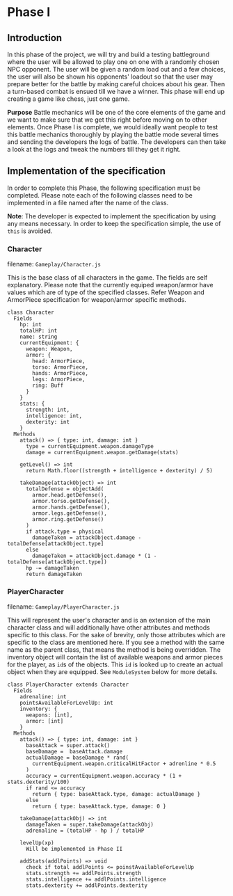 # Phase I

## Introduction

In this phase of the project, we will try and build a testing
battleground where the user will be allowed to play one on one with a
randomly chosen NPC opponent. The user will be given a random load out
and a few choices, the user will also be shown his opponents' loadout so
that the user may prepare better for the battle by making careful choices
about his gear. Then a turn-based combat is ensued till we have a winner.
This phase will end up creating a game like chess, just one game.

**Purpose** Battle mechanics will be one of the core elements of the game
and we want to make sure that we get this right before moving on to other
elements. Once Phase I is complete, we would ideally want people to test
this battle mechanics thoroughly by playing the battle mode several times
and sending the developers the logs of battle. The developers can then take
a look at the logs and tweak the numbers till they get it right.

## Implementation of the specification

In order to complete this Phase, the following specification must be
completed. Please note each of the following classes need to be implemented
in a file named after the name of the class.

**Note**: The developer is expected to implement the specification by using
any means necessary. In order to keep the specification simple, the use
of `this` is avoided.

### Character

filename: `Gameplay/Character.js`

This is the base class of all characters in the game. The fields are self
explanatory. Please note that the currently equiped weapon/armor have values
which are of type of the specified classes. Refer Weapon and ArmorPiece
specification for weapon/armor specific methods.

```
class Character
  Fields
    hp: int
    totalHP: int
    name: string
    currentEquipment: {
      weapon: Weapon,
      armor: {
        head: ArmorPiece,
        torso: ArmorPiece,
        hands: ArmorPiece,
        legs: ArmorPiece,
        ring: Buff
      }
    }
    stats: {
      strength: int,
      intelligence: int,
      dexterity: int
    }
  Methods
    attack() => { type: int, damage: int }
      type = currentEquipment.weapon.damageType
      damage = currentEquipment.weapon.getDamage(stats)

    getLevel() => int
      return Math.floor((strength + intelligence + dexterity) / 5)

    takeDamage(attackObject) => int
      totalDefense = objectAdd(
        armor.head.getDefense(),
        armor.torso.getDefense(),
        armor.hands.getDefense(),
        armor.legs.getDefense(),
        armor.ring.getDefense()
      )
      if attack.type = physical
        damageTaken = attackObject.damage - totalDefense[attackObject.type]
      else
        damageTaken = attackObject.damage * (1 - totalDefense[attackObject.type])
      hp -= damageTaken
      return damageTaken
```

### PlayerCharacter

filename: `Gameplay/PlayerCharacter.js`

This will represent the user's character and is an extension of the main
character class and will additionally have other attributes and methods
specific to this class. For the sake of brevity, only those attributes
which are specific to the class are mentioned here. If you see a method
with the same name as the parent class, that means the method is being overridden.
The inventory object will contain the list of available weapons and
armor pieces for the player, as `id`s of the objects. This `id` is looked
up to create an actual object when they are equipped. See `ModuleSystem`
below for more details.

```
class PlayerCharacter extends Character
  Fields
    adrenaline: int
    pointsAvailableForLevelUp: int
    inventory: {
      weapons: [int],
      armor: [int]
    }
  Methods
    attack() => { type: int, damage: int }
      baseAttack = super.attack()
      baseDamage =  baseAttack.damage
      actualDamage = baseDamage * rand(
        currentEquipment.weapon.criticalHitFactor + adrenline * 0.5
      )
      accuracy = currentEquipment.weapon.accuracy * (1 + stats.dexterity/100)
      if rand <= accuracy
        return { type: baseAttack.type, damage: actualDamage }
      else
        return { type: baseAttack.type, damage: 0 }

    takeDamage(attackObj) => int
      damageTaken = super.takeDamage(attackObj)
      adrenaline = (totalHP - hp ) / totalHP

    levelUp(xp)
      Will be implemented in Phase II

    addStats(addlPoints) => void
      check if total addlPoints <= poinstAvailableForLevelUp
      stats.strength += addlPoints.strength
      stats.intelligence += addlPoints.intelligence
      stats.dexterity += addlPoints.dexterity
```
